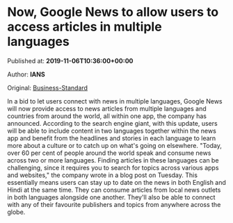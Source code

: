 
# Now, Google News to allow users to access articles in multiple languages

Published at: **2019-11-06T10:36:00+00:00**

Author: **IANS**

Original: [Business-Standard](https://www.business-standard.com/article/technology/now-google-news-to-allow-users-to-access-articles-in-multiple-languages-119110600958_1.html)

In a bid to let users connect with news in multiple languages, Google News will now provide access to news articles from multiple languages and countries from around the world, all within one app, the company has announced.
According to the search engine giant, with this update, users will be able to include content in two languages together within the news app and benefit from the headlines and stories in each language to learn more about a culture or to catch up on what's going on elsewhere.
"Today, over 60 per cent of people around the world speak and consume news across two or more languages. Finding articles in these languages can be challenging, since it requires you to search for topics across various apps and websites," the company wrote in a blog post on Tuesday.
This essentially means users can stay up to date on the news in both English and Hindi at the same time.
They can consume articles from local news outlets in both languages alongside one another. They'll also be able to connect with any of their favourite publishers and topics from anywhere across the globe.
